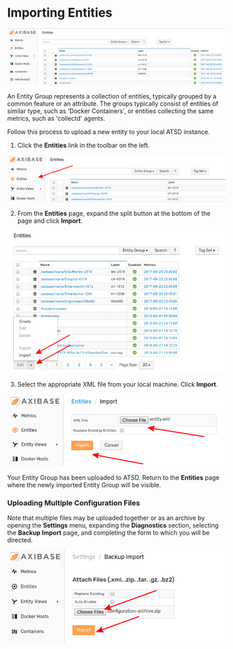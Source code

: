 # Importing Entities

![](images/entity-group.png)

An Entity Group represents a collection of entities, typically grouped by a common feature or an attribute. The groups typically consist of entities of similar type, such as 'Docker Containers', or entities collecting the same metrics, such as 'collectd' agents.

Follow this process to upload a new entity to your local ATSD instance.

1. Click the **Entities** link in the toolbar on the left. 

![](images/entities.png)

2. From the **Entities** page, expand the split button at the bottom of the page and click **Import**.

![](images/entity-import.png)

3. Select the appropriate XML file from your local machine. Click **Import**.

![](images/entity-import1.png)

Your Entity Group has been uploaded to ATSD. Return to the **Entities** page where the newly imported Entity Group will be visible.

### Uploading Multiple Configuration Files

Note that multiple files may be uploaded together or as an archive by opening the **Settings** menu, expanding the **Diagnostics** section, selecting the **Backup Import** page, and completing the form to which you will be directed.

![](images/backup-import.png)
